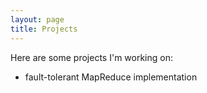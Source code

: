 ```yaml
---
layout: page
title: Projects
---
```


Here are some projects I'm working on:
- fault-tolerant MapReduce implementation
